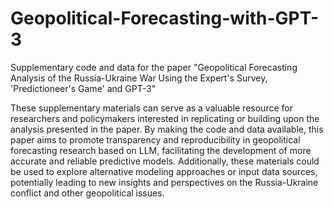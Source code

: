 # Geopolitical-Forecasting-with-GPT-3

Supplementary code and data for the paper "Geopolitical Forecasting Analysis of the Russia-Ukraine War Using the Expert's Survey, 'Predictioneer's Game' and GPT-3"

These supplementary materials can serve as a valuable resource for researchers and policymakers interested in replicating or building upon the analysis presented in the paper. By making the code and data available, this paper aims to promote transparency and reproducibility in geopolitical forecasting research based on LLM, facilitating the development of more accurate and reliable predictive models. Additionally, these materials could be used to explore alternative modeling approaches or input data sources, potentially leading to new insights and perspectives on the Russia-Ukraine conflict and other geopolitical issues.
